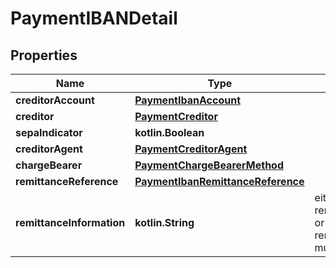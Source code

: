 
# PaymentIBANDetail

## Properties
Name | Type | Description | Notes
------------ | ------------- | ------------- | -------------
**creditorAccount** | [**PaymentIbanAccount**](PaymentIbanAccount.md) |  | 
**creditor** | [**PaymentCreditor**](PaymentCreditor.md) |  | 
**sepaIndicator** | **kotlin.Boolean** |  |  [optional]
**creditorAgent** | [**PaymentCreditorAgent**](PaymentCreditorAgent.md) |  |  [optional]
**chargeBearer** | [**PaymentChargeBearerMethod**](PaymentChargeBearerMethod.md) |  |  [optional]
**remittanceReference** | [**PaymentIbanRemittanceReference**](PaymentIbanRemittanceReference.md) |  |  [optional]
**remittanceInformation** | **kotlin.String** | either remittanceReference or remittanceInformation must be set |  [optional]



